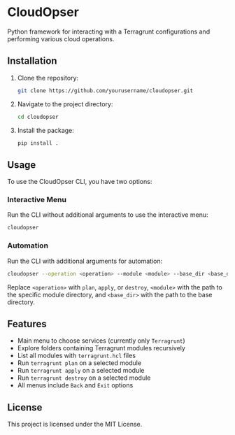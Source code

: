# CloudOpser

Python framework for interacting with a Terragrunt configurations and performing various cloud operations.

## Installation

1. Clone the repository:
    ```sh
    git clone https://github.com/yourusername/cloudopser.git
    ```
2. Navigate to the project directory:
    ```sh
    cd cloudopser
    ```
3. Install the package:
    ```sh
    pip install .
    ```

## Usage

To use the CloudOpser CLI, you have two options:

### Interactive Menu

Run the CLI without additional arguments to use the interactive menu:

```sh
cloudopser
```

### Automation

Run the CLI with additional arguments for automation:

```sh
cloudopser --operation <operation> --module <module> --base_dir <base_dir>
```

Replace `<operation>` with `plan`, `apply`, or `destroy`, `<module>` with the path to the specific module directory, and `<base_dir>` with the path to the base directory.

## Features

- Main menu to choose services (currently only `Terragrunt`)
- Explore folders containing Terragrunt modules recursively
- List all modules with `terragrunt.hcl` files
- Run `terragrunt plan` on a selected module
- Run `terragrunt apply` on a selected module
- Run `terragrunt destroy` on a selected module
- All menus include `Back` and `Exit` options

## License

This project is licensed under the MIT License.
